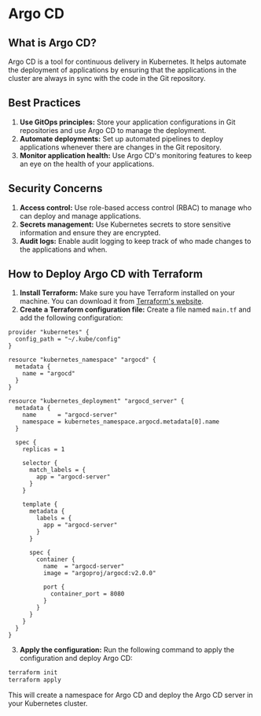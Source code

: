 # Argo CD

## What is Argo CD?

Argo CD is a tool for continuous delivery in Kubernetes. It helps automate the deployment of applications by ensuring that the applications in the cluster are always in sync with the code in the Git repository.

## Best Practices

1. **Use GitOps principles:** Store your application configurations in Git repositories and use Argo CD to manage the deployment.
2. **Automate deployments:** Set up automated pipelines to deploy applications whenever there are changes in the Git repository.
3. **Monitor application health:** Use Argo CD's monitoring features to keep an eye on the health of your applications.

## Security Concerns

1. **Access control:** Use role-based access control (RBAC) to manage who can deploy and manage applications.
2. **Secrets management:** Use Kubernetes secrets to store sensitive information and ensure they are encrypted.
3. **Audit logs:** Enable audit logging to keep track of who made changes to the applications and when.

## How to Deploy Argo CD with Terraform

1. **Install Terraform:** Make sure you have Terraform installed on your machine. You can download it from [Terraform's website](https://www.terraform.io/downloads).
2. **Create a Terraform configuration file:** Create a file named `main.tf` and add the following configuration:

```hcl
provider "kubernetes" {
  config_path = "~/.kube/config"
}

resource "kubernetes_namespace" "argocd" {
  metadata {
    name = "argocd"
  }
}

resource "kubernetes_deployment" "argocd_server" {
  metadata {
    name      = "argocd-server"
    namespace = kubernetes_namespace.argocd.metadata[0].name
  }

  spec {
    replicas = 1

    selector {
      match_labels = {
        app = "argocd-server"
      }
    }

    template {
      metadata {
        labels = {
          app = "argocd-server"
        }
      }

      spec {
        container {
          name  = "argocd-server"
          image = "argoproj/argocd:v2.0.0"

          port {
            container_port = 8080
          }
        }
      }
    }
  }
}
```

3. **Apply the configuration:** Run the following command to apply the configuration and deploy Argo CD:

```sh
terraform init
terraform apply
```

This will create a namespace for Argo CD and deploy the Argo CD server in your Kubernetes cluster.
